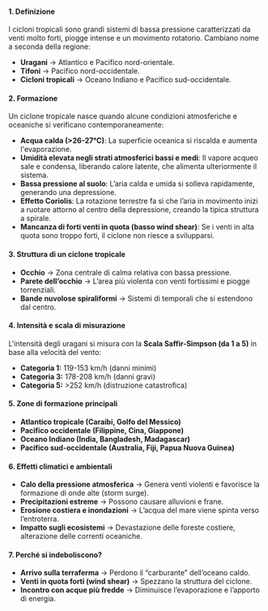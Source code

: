 #### **1. Definizione**

I cicloni tropicali sono grandi sistemi di bassa pressione caratterizzati da venti molto forti, piogge intense e un movimento rotatorio. Cambiano nome a seconda della regione:

- **Uragani** → Atlantico e Pacifico nord-orientale.
- **Tifoni** → Pacifico nord-occidentale.
- **Cicloni tropicali** → Oceano Indiano e Pacifico sud-occidentale.

#### **2. Formazione**

Un ciclone tropicale nasce quando alcune condizioni atmosferiche e oceaniche si verificano contemporaneamente:

- **Acqua calda (>26-27°C)**: La superficie oceanica si riscalda e aumenta l'evaporazione.
- **Umidità elevata negli strati atmosferici bassi e medi**: Il vapore acqueo sale e condensa, liberando calore latente, che alimenta ulteriormente il sistema.
- **Bassa pressione al suolo**: L’aria calda e umida si solleva rapidamente, generando una depressione.
- **Effetto Coriolis**: La rotazione terrestre fa sì che l’aria in movimento inizi a ruotare attorno al centro della depressione, creando la tipica struttura a spirale.
- **Mancanza di forti venti in quota (basso wind shear)**: Se i venti in alta quota sono troppo forti, il ciclone non riesce a svilupparsi.

#### **3. Struttura di un ciclone tropicale**

- **Occhio** → Zona centrale di calma relativa con bassa pressione.
- **Parete dell’occhio** → L’area più violenta con venti fortissimi e piogge torrenziali.
- **Bande nuvolose spiraliformi** → Sistemi di temporali che si estendono dal centro.

#### **4. Intensità e scala di misurazione**

L'intensità degli uragani si misura con la **Scala Saffir-Simpson (da 1 a 5)** in base alla velocità del vento:

- **Categoria 1:** 119-153 km/h (danni minimi)
- **Categoria 3:** 178-208 km/h (danni gravi)
- **Categoria 5:** >252 km/h (distruzione catastrofica)

#### **5. Zone di formazione principali**

- **Atlantico tropicale (Caraibi, Golfo del Messico)**
- **Pacifico occidentale (Filippine, Cina, Giappone)**
- **Oceano Indiano (India, Bangladesh, Madagascar)**
- **Pacifico sud-occidentale (Australia, Fiji, Papua Nuova Guinea)**

#### **6. Effetti climatici e ambientali**

- **Calo della pressione atmosferica** → Genera venti violenti e favorisce la formazione di onde alte (storm surge).
- **Precipitazioni estreme** → Possono causare alluvioni e frane.
- **Erosione costiera e inondazioni** → L’acqua del mare viene spinta verso l’entroterra.
- **Impatto sugli ecosistemi** → Devastazione delle foreste costiere, alterazione delle correnti oceaniche.

#### **7. Perché si indeboliscono?**

- **Arrivo sulla terraferma** → Perdono il “carburante” dell’oceano caldo.
- **Venti in quota forti (wind shear)** → Spezzano la struttura del ciclone.
- **Incontro con acque più fredde** → Diminuisce l’evaporazione e l’apporto di energia.

